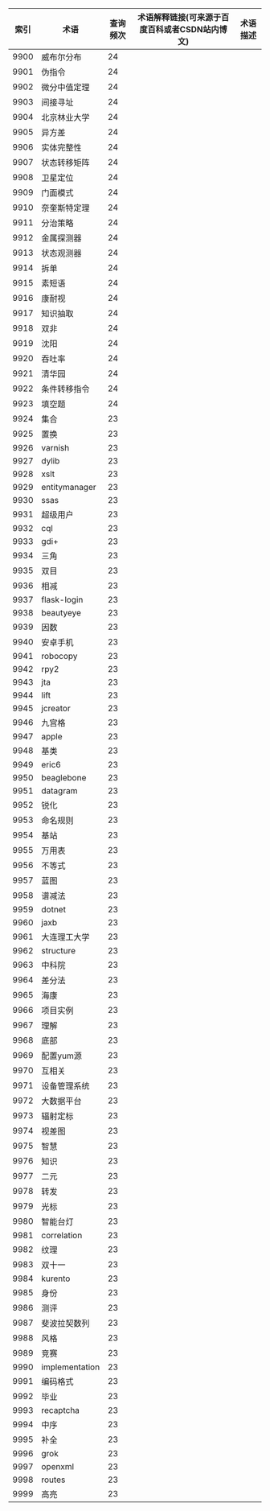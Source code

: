 | 索引   | 术语             | 查询频次 | 术语解释链接(可来源于百度百科或者CSDN站内博文) | 术语描述 |
| ---- | -------------- | ---- | -------------------------- | ---- |
| 9900 | 威布尔分布          | 24   |                            |      |
| 9901 | 伪指令            | 24   |                            |      |
| 9902 | 微分中值定理         | 24   |                            |      |
| 9903 | 间接寻址           | 24   |                            |      |
| 9904 | 北京林业大学         | 24   |                            |      |
| 9905 | 异方差            | 24   |                            |      |
| 9906 | 实体完整性          | 24   |                            |      |
| 9907 | 状态转移矩阵         | 24   |                            |      |
| 9908 | 卫星定位           | 24   |                            |      |
| 9909 | 门面模式           | 24   |                            |      |
| 9910 | 奈奎斯特定理         | 24   |                            |      |
| 9911 | 分治策略           | 24   |                            |      |
| 9912 | 金属探测器          | 24   |                            |      |
| 9913 | 状态观测器          | 24   |                            |      |
| 9914 | 拆单             | 24   |                            |      |
| 9915 | 素短语            | 24   |                            |      |
| 9916 | 康耐视            | 24   |                            |      |
| 9917 | 知识抽取           | 24   |                            |      |
| 9918 | 双非             | 24   |                            |      |
| 9919 | 沈阳             | 24   |                            |      |
| 9920 | 吞吐率            | 24   |                            |      |
| 9921 | 清华园            | 24   |                            |      |
| 9922 | 条件转移指令         | 24   |                            |      |
| 9923 | 填空题            | 24   |                            |      |
| 9924 | 集合             | 23   |                            |      |
| 9925 | 置换             | 23   |                            |      |
| 9926 | varnish        | 23   |                            |      |
| 9927 | dylib          | 23   |                            |      |
| 9928 | xslt           | 23   |                            |      |
| 9929 | entitymanager  | 23   |                            |      |
| 9930 | ssas           | 23   |                            |      |
| 9931 | 超级用户           | 23   |                            |      |
| 9932 | cql            | 23   |                            |      |
| 9933 | gdi+           | 23   |                            |      |
| 9934 | 三角             | 23   |                            |      |
| 9935 | 双目             | 23   |                            |      |
| 9936 | 相减             | 23   |                            |      |
| 9937 | flask-login    | 23   |                            |      |
| 9938 | beautyeye      | 23   |                            |      |
| 9939 | 因数             | 23   |                            |      |
| 9940 | 安卓手机           | 23   |                            |      |
| 9941 | robocopy       | 23   |                            |      |
| 9942 | rpy2           | 23   |                            |      |
| 9943 | jta            | 23   |                            |      |
| 9944 | lift           | 23   |                            |      |
| 9945 | jcreator       | 23   |                            |      |
| 9946 | 九宫格            | 23   |                            |      |
| 9947 | apple          | 23   |                            |      |
| 9948 | 基类             | 23   |                            |      |
| 9949 | eric6          | 23   |                            |      |
| 9950 | beaglebone     | 23   |                            |      |
| 9951 | datagram       | 23   |                            |      |
| 9952 | 锐化             | 23   |                            |      |
| 9953 | 命名规则           | 23   |                            |      |
| 9954 | 基站             | 23   |                            |      |
| 9955 | 万用表            | 23   |                            |      |
| 9956 | 不等式            | 23   |                            |      |
| 9957 | 蓝图             | 23   |                            |      |
| 9958 | 谱减法            | 23   |                            |      |
| 9959 | dotnet         | 23   |                            |      |
| 9960 | jaxb           | 23   |                            |      |
| 9961 | 大连理工大学         | 23   |                            |      |
| 9962 | structure      | 23   |                            |      |
| 9963 | 中科院            | 23   |                            |      |
| 9964 | 差分法            | 23   |                            |      |
| 9965 | 海康             | 23   |                            |      |
| 9966 | 项目实例           | 23   |                            |      |
| 9967 | 理解             | 23   |                            |      |
| 9968 | 底部             | 23   |                            |      |
| 9969 | 配置yum源         | 23   |                            |      |
| 9970 | 互相关            | 23   |                            |      |
| 9971 | 设备管理系统         | 23   |                            |      |
| 9972 | 大数据平台          | 23   |                            |      |
| 9973 | 辐射定标           | 23   |                            |      |
| 9974 | 视差图            | 23   |                            |      |
| 9975 | 智慧             | 23   |                            |      |
| 9976 | 知识             | 23   |                            |      |
| 9977 | 二元             | 23   |                            |      |
| 9978 | 转发             | 23   |                            |      |
| 9979 | 光标             | 23   |                            |      |
| 9980 | 智能台灯           | 23   |                            |      |
| 9981 | correlation    | 23   |                            |      |
| 9982 | 纹理             | 23   |                            |      |
| 9983 | 双十一            | 23   |                            |      |
| 9984 | kurento        | 23   |                            |      |
| 9985 | 身份             | 23   |                            |      |
| 9986 | 测评             | 23   |                            |      |
| 9987 | 斐波拉契数列         | 23   |                            |      |
| 9988 | 风格             | 23   |                            |      |
| 9989 | 竞赛             | 23   |                            |      |
| 9990 | implementation | 23   |                            |      |
| 9991 | 编码格式           | 23   |                            |      |
| 9992 | 毕业             | 23   |                            |      |
| 9993 | recaptcha      | 23   |                            |      |
| 9994 | 中序             | 23   |                            |      |
| 9995 | 补全             | 23   |                            |      |
| 9996 | grok           | 23   |                            |      |
| 9997 | openxml        | 23   |                            |      |
| 9998 | routes         | 23   |                            |      |
| 9999 | 高亮             | 23   |                            |      |
